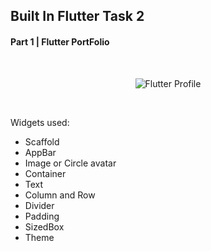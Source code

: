 ## Built In Flutter Task 2

#### Part 1 | Flutter PortFolio

<p>&nbsp;</p>

<p align="center">
<img src="https://user-images.githubusercontent.com/57052959/134239776-81dc0319-ccde-4533-9253-cdcb289b0485.png" alt="Flutter Profile")
</p>

<p>&nbsp;</p>
  
Widgets used:
- Scaffold
- AppBar
- Image or Circle avatar
- Container
- Text
- Column and Row
- Divider
- Padding
- SizedBox
- Theme
